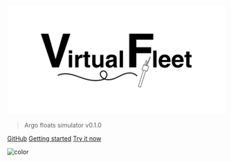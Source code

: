 <!-- cover.md -->

![logo](img/repo_picture.png)

> Argo floats simulator v0.1.0

[GitHub](https://github.com/euroargodev/VirtualFleet/ ':crossorgin')
[Getting started](/usage ':target=_self')
[Try it now](https://binder.pangeo.io/v2/gh/euroargodev/VirtualFleet/refactoring?urlpath=lab/tree/examples/try_it-CustomPlans.ipynb ':crossorgin')

<!-- background color -->
![color](#fff)